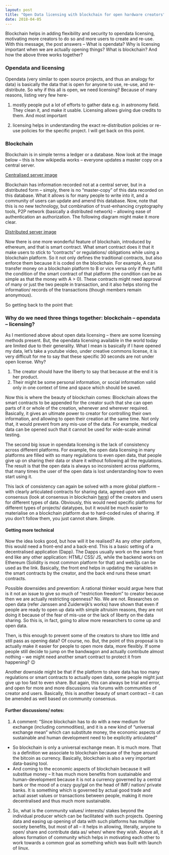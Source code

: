 ```yaml
---
layout: post
title: "Open Data licensing with blockchain for open hardware creators"
date: 2018-04-05
---
```

Blockchain helps in adding flexibility and security to opendata licensing, motivating more creators to do so and more users to create and re-use. With this message, the post answers – What is opendata? Why is licensing important when we are actually opening things? What is blockchain? And how the above three works together?

### Opendata and licensing
Opendata (very similar to open source projects, and thus an analogy for data) is basically the data that is open for anyone to use, re-use, and re-distribute. So why if this all is open, we need licensing? Because of many reasons, listing very few here-

1. mostly people put a lot of efforts to gather data e.g. in astronomy field. They clean it, and make it usable. Licensing allows giving due credits to them. And most important

2. licensing helps in understanding the exact re-distribution policies or re-use policies for the specific project. I will get back on this point.

### Blockchain
Blockchain is in simple terms a ledger or a database. Now look at the image below – this is how wikipedia works – everyone updates a master copy on a central server.

[Centralised server image](https://media.coindesk.com/uploads/2017/03/landing_pages__image-1-e1489089004344.png)

Blockchain has information recorded not at a central server, but in a distributed form – simply, there is no “master-copy” of this data recorded on this database. What it allows is for many people to write into it, and a community of users can update and amend this database. Now, note that this is no new technology, but combination of trust-enhancing cryptography tools, P2P network (basically a distributed network) – allowing ease of authentication an authorization. The following diagram might make it more clear.

[Distributed server image](https://media.coindesk.com/uploads/2017/03/landing_pages_image_2_horizontal-image_2-e1489089150298.png)

Now there is one more wonderful feature of blockchain, introduced by ethereum, and that is smart contract. What smart contract does it that it make users to stick to “contracts” or regulations/ obligations while using a blockchain platform. So it not only defines the traditional contracts, but also enforce them because it is coded on the blockchain. For example, A can transfer money on a blockchain platform to B or vice versa only if they fulfill the condition of the smart contract of that platform (the condition can be as simple as that the money with A > 0). These contracts might need approval of many or just the two people in transaction, and it also helps storing the information/ records of the transactions (though members remain anonymous).

So getting back to the point that:

### Why do we need three things together: blockchain – opendata – licensing?

As I mentioned above about open data licensing – there are some licensing methods present. But, the opendata licensing available in the world today are limited due to their generality. What I mean is basically if I have opened my data, let’s take a youtube video, under creative commons license, it is very difficult for me to say that these specific 30 seconds are not under open license. Why? 
1. The creator should have the liberty to say that because at the end it is her product. 
2. Their might be some personal information, or social information valid only in one context of time and space which should be saved.

Now this is where the beauty of blockchain comes: Blockchain allows the smart contracts to be appended for the creator such that she can open parts of it or whole of the creation, whenever and wherever required. Basically, it gives an ultimate power to creator for controlling their own information, and allowing to open their creation at the same time. Not only that, it would prevent from any mis-use of the data. For example, medical data can be opened such that it cannot be used for wide-scale animal testing.

The second big issue in opendata licensing is the lack of consistency across different platforms. For example, the open data licensing in many platforms are filled with so many regulations to even open data, that people give up on sharing their data or share it without following all the regulations. The result is that the open data is always so inconsistent across platforms, that many times the user of the open data is lost understanding how to even start using it.

This lack of consistency can again be solved with a more global platform – with clearly articulated contracts for sharing data, agreed upon with consensus (look at consensus in blockchain [here](https://blog.codecentric.de/en/2017/10/consensus-mechanisms-blockchain/)) of the creators and users for different types of data. Obviously, this would need specific platforms for different types of projects/ datatypes, but it would be much easier to materialise on a blockchain platform due to hard-coded rules of sharing. If you don’t follow them, you just cannot share. Simple.

#### Getting more technical
Now the idea looks good, but how will it be realised? As any other platform, this would need a front-end and a back-end. This is a basic setting of a decentralised application (Dapp). The Dapps usually work on the same front end like any other application: HTML/ CSS/ JS, while the backend works on Ethereum (Solidity is most common platform for that) and web3js can be used as the link. Basically, the front end helps in updating the variables in the smart contracts by the creator, and the back end runs these smart contracts.

Possible downsides and prevention: A rational thinker would argue here that is it not an issue to give so much of “restriction freedom” to creator because then we are actually restricting openness? No. We are not. Researches on open data (refer Janssen and Zuiderwijk’s works) have shown that even if people are ready to open up data with simple altruisim reasons, they are not doing it because of the fear of mis-use or the lack of liberty on the data sharing. So this is, in fact, going to allow more researchers to come up and open data.

Then, is this enough to prevent some of the creators to share too little and still pass as opening data? Of course, no. But, the point of this proposal is to actually make it easier for people to open more data, more flexibly. If some people still decide to jump on the bandwagon and actually contribute almost nothing – we might need another smart contract to protect it from happening? 😉

Another downside might be that if the platform to share data has too many regulations or smart contracts to actually open data, some people might just give up too fast to even share. But again, this can always be trial and error, and open for more and more discussions via forums with communities of creator and users. Basically, this is another beauty of smart contract – it can be amended as well based on community consensus.

#### Further discussions/ notes:
1. A comment: “Since blockchain has to do with a new medium for exchange (including commodities), and it is a new kind of “universal exchange mean” which can substitute money, the economic aspects of sustainable and human development need to be explicitly articulated”
- So blockchain is only a universal exchange mean. It is much more. That is a definition we associate to blockchain because of the hype around the bitcoin as currency. Basically, blockchain is also a very important data-basing tool. 
- And coming to the economic aspects of blockchain because it will substitue money – It has much more benefits from sustainable and human-development because it is not a currency governed by a central bank or the mood of a crazy guy/gal on the head of IMF/ nation/ private banks. It is something which is governed by actual good trade and actual asset values or transactions between people, making it more decentralised and thus much more sustainable.
2. So, what is the community values/ interests/ stakes beyond the individual producer which can be facilitated with such projects. Opening data and easing up opening of data with such platforms has multiple society benefits, but most of all – it helps in allowing, literally, anyone to open/ share and contribute data as/ when/ where they wish. Above all, it allows formation of community which helps in motivating each other to work towards a common goal as something which was built with launch of linux.
